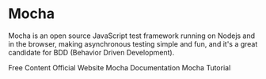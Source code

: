 # Mocha

Mocha is an open source JavaScript test framework running on Nodejs and in the browser, making asynchronous testing simple and fun, and it's a great candidate for BDD (Behavior Driven Development).

<ResourceGroupTitle>Free Content</ResourceGroupTitle>
<BadgeLink badgeText='Website' colorScheme="yellow" href='https://www.npmjs.com/package/mocha'>Official Website</BadgeLink>
<BadgeLink badgeText='Documentation' colorScheme="yellow" href='https://mochajs.org/'>Mocha Documentation</BadgeLink>
<BadgeLink badgeText='Youtube playlist' colorScheme="red" href='https://youtube.com/playlist?list=PLgbtO1Bcz4C-vU0JLfDBsZGbSUdNX4mQ8'>Mocha Tutorial</BadgeLink>